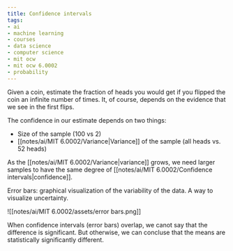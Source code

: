 ```yaml
---
title: Confidence intervals
tags:
- ai
- machine learning
- courses
- data science
- computer science
- mit ocw
- mit ocw 6.0002
- probability
---
```


Given a coin, estimate the fraction of heads you would get if you flipped the coin an infinite number of times. It, of course, depends on the evidence that we see in the first flips.

The confidence in our estimate depends on two things: 
- Size of the sample (100 vs 2)
- [[notes/ai/MIT 6.0002/Variance|Variance]] of the sample (all heads vs. 52 heads)

As the [[notes/ai/MIT 6.0002/Variance|variance]] grows, we need larger samples to have the same degree of [[notes/ai/MIT 6.0002/Confidence intervals|confidence]].

Error bars: graphical visualization of the variability of the data. A way to visualize uncertainty.

![[notes/ai/MIT 6.0002/assets/error bars.png]]

When confidence intervals (error bars) overlap, we canot say that the difference is significant. But otherwise, we can concluse that the means are statistically significantly different.